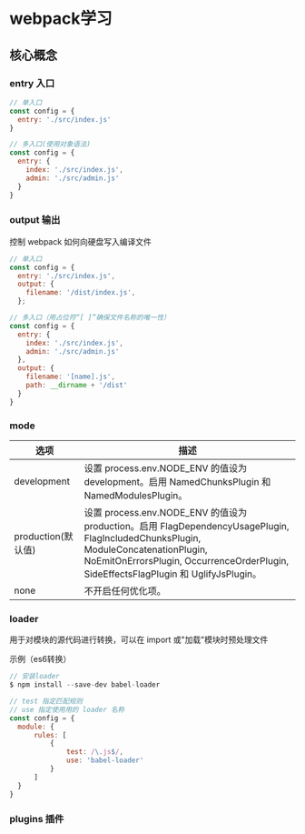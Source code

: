 webpack学习  
===

核心概念
---

### entry 入口

```javascript {line-numbers}
// 单入口
const config = {
  entry: './src/index.js'
}
```

```javascript {line-numbers}
// 多入口(使用对象语法)
const config = {
  entry: {
    index: './src/index.js',
    admin: './src/admin.js'
  }
}
```

### output 输出
控制 webpack 如何向硬盘写入编译文件

```javascript {line-numbers}
// 单入口
const config = {
  entry: './src/index.js',
  output: {
    filename: '/dist/index.js',
  };
```

```javascript {line-numbers}
// 多入口（用占位符“[ ]”确保文件名称的唯一性）
const config = {
  entry: {
    index: './src/index.js',
    admin: './src/admin.js'
  },
  output: {
    filename: '[name].js',
    path: __dirname + '/dist'
  }
}
```

### mode

|选项|描述|
|---|---|
| development | 设置 process.env.NODE_ENV 的值设为 development。启用 NamedChunksPlugin 和 NamedModulesPlugin。 |
| production(默认值) | 设置 process.env.NODE_ENV 的值设为 production。启用 FlagDependencyUsagePlugin, FlagIncludedChunksPlugin, ModuleConcatenationPlugin, NoEmitOnErrorsPlugin, OccurrenceOrderPlugin, SideEffectsFlagPlugin 和 UglifyJsPlugin。 |
|none|不开启任何优化项。|

### loader
用于对模块的源代码进行转换，可以在 import 或"加载"模块时预处理文件

示例（es6转换）

```javascript {line-numbers}
// 安装loader
$ npm install --save-dev babel-loader
```

```javascript {line-numbers}
// test 指定匹配规则
// use 指定使⽤用的 loader 名称
const config = {
  module: {
      rules: [
          {
              test: /\.js$/,
              use: 'babel-loader'
          }
      ]
  }
}
```
### plugins 插件
